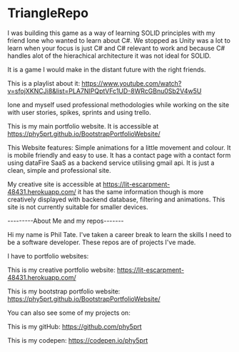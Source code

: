 # TriangleRepo

I was building this game as a way of learning SOLID principles with my friend Ione who wanted to learn about C#. We stopped as Unity was a lot to learn when your focus is just C# and C# relevant to work and because C# handles alot of the hierachical architecture it was not ideal for SOLID. 

It is a game I would make in the distant future with the right friends.

This is a playlist about it: https://www.youtube.com/watch?v=sfojXKNCJi8&list=PLA7NIPQptVFc1UD-8WRcGBnu0Sb2V4w5U

Ione and myself used professional methodologies while working on the site with user stories, spikes, sprints and using trello. 


This is my main portfolio website. It is accessible at https://phy5prt.github.io/BootstrapPortfolioWebsite/

This Website features: Simple animations for a little movement and colour. It is mobile friendly and easy to use. It has a contact page with a contact form using dataFire SaaS as a backend service utilising gmail api. It is just a clean, simple and professional site.

My creative site is accessible at https://lit-escarpment-48431.herokuapp.com/ it has the same information though is more creatively displayed with backend database, filtering and animations. This site is not currently suitable for smaller devices.





---------About Me and my repos-------

Hi my name is Phil Tate. I've taken a career break to learn the skills I need to be a software developer. These repos are of projects I've made.

I have to portfolio websites:

This is my creative portfolio website: https://lit-escarpment-48431.herokuapp.com/

This is my bootstrap portfolio website: https://phy5prt.github.io/BootstrapPortfolioWebsite/

You can also see some of my projects on:

This is my gitHub: https://github.com/phy5prt

This is my codepen: https://codepen.io/phy5prt
